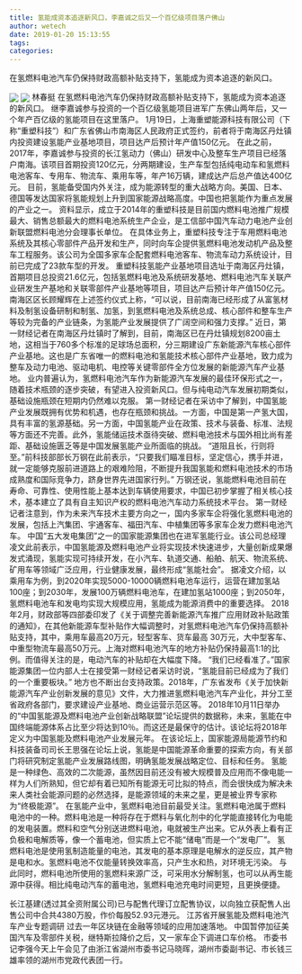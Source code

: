 ```yaml
---
title: 氢能成资本追逐新风口，李嘉诚之后又一个百亿级项目落户佛山
author: wetech
date: 2019-01-20 15:13:55
tags: 
categories: 
---
```

在氢燃料电池汽车仍保持财政高额补贴支持下，氢能成为资本追逐的新风口。
<!-- more -->
<img align="center" border="0" src="https://imgcdn.yicai.com/uppics/images/2019/01/04394ecf83f8f98f13a02d56d659e5f7.jpg" />
<img align="center" border="0" src="https://imgcdn.yicai.com/uppics/images/2019/01/a5c42eaf2b41966ee559f3596812f5cd.jpg" />
林春挺
在氢燃料电池汽车仍保持财政高额补贴支持下，氢能成为资本追逐的新风口。
继李嘉诚参与投资的一个百亿级氢能项目进军广东佛山两年后，又一个年产百亿级的氢能项目在这里落户。
1月19日，上海重塑能源科技有限公司（下称“重塑科技”）和广东省佛山市南海区人民政府正式签约，前者将于南海区丹灶镇内投资建设氢能产业基地项目，项目达产后预计年产值150亿元。
在此之前，2017年，李嘉诚参与投资的长江氢动力（佛山）研发中心及整车生产项目已经落户南海。该项目首期投资120亿元，分两期建设，生产车型包括纯电动车和氢燃料电池客车、专用车、物流车、乘用车等，年产16万辆，建成达产后总产值达400亿元。
目前，氢能备受国内外关注，成为能源转型的重大战略方向。美国、日本、德国等发达国家将氢能规划上升到国家能源战略高度。中国也把氢能作为重点发展的产业之一。
资料显示，成立于2014年的重塑科技是目前国内燃料电池推广规模最大、销售总额最大的燃料电池系统生产企业，是工信部中国汽车动力电池产业创新联盟燃料电池分会理事长单位。
在具体业务上，重塑科技专注于车用燃料电池系统及其核心零部件产品开发和生产，同时向车企提供氢燃料电池发动机产品及整车工程服务。该公司为全国多家车企配套燃料电池客车、物流车动力系统设计，目前已完成了23款车型的开发。
重塑科技氢能产业基地项目选址于南海区丹灶镇，首期项目总投资21.6亿元，包括氢燃料电池及系统研发基地、燃料电池汽车关联产业研发生产基地和关联零部件产业基地等项目，项目达产后预计年产值150亿元。
南海区区长顾耀辉在上述签约仪式上称，“可以说，目前南海已经形成了从富氢材料及制氢设备研制和制氢、加氢，到氢燃料电池及系统总成、核心部件和整车生产等较为完备的产业链条，为氢能产业发展提供了广阔空间和强力支撑。”
近日，第一财经记者在南海区丹灶镇时了解到，目前，南海区已在丹灶镇规划8200亩土地，这相当于760多个标准的足球场总面积，分三期建设广东新能源汽车核心部件产业基地。这也是广东省唯一的燃料电池和氢能技术核心部件产业基地，致力成为整车及动力电池、驱动电机、电控等关键零部件全方位发展的新能源汽车产业基地。
业内普遍认为，氢燃料电池汽车作为新能源汽车发展的最佳环保形式之一，随着技术瓶颈的逐步突破，有望进入投资新风口。但与纯电动汽车发展初期类似，基础设施瓶颈在短期内仍然难以克服。
第一财经记者在采访中了解到，中国氢能产业发展既拥有优势和机遇，也存在瓶颈和挑战。一方面，中国是第一产氢大国，具有丰富的氢源基础。另一方面，中国氢能产业在政策、技术与装备、标准、法规等方面还不完善。此外，氢能储运技术亟待突破、燃料电池技术与国外相比尚有差距、基础设施匮乏等是中国发展氢能产业所面临的挑战。
“道阻且长，行则将至。”前科技部部长万钢在此前表示，“只要我们瞄准目标，坚定信心，携手并进，就一定能够克服前进道路上的艰难险阻，不断提升我国氢能和燃料电池技术的市场成熟度和国际竞争力，跻身世界先进国家行列。”
万钢还说，氢能燃料电池目前在寿命、可靠性、使用性能上基本达到车辆使用要求，中国已初步掌握了相关核心技术，基本建立了具有自主知识产权的燃料电池汽车动力系统技术平台。
第一财经记者注意到，作为未来汽车技术主要方向之一，国内多家车企将强化氢燃料电池的发展，包括上汽集团、宇通客车、福田汽车、中植集团等多家车企发力燃料电池汽车。
中国“五大发电集团”之一的国家能源集团也在进军氢能行业。该公司总经理凌文此前表示，中国氢能源及燃料电池产业将实现技术快速进步，大量创新成果爆发式涌现，氢能实现可持续开发，在小汽车、轨道交通、船舶、航天、物流系统、矿用车等领域广泛应用，行业健康发展，最终形成“氢能社会”。
据凌文介绍，以乘用车为例，到2020年实现5000-10000辆燃料电池车运行，运营在建加氢站100座；到2030年，发展100万辆燃料电池车，在建加氢站1000座；到2050年，氢燃料电池车和发电均实现大规模应用，氢能成为能源消费中的重要选择。
2018年2月，财政部等四部委印发了《关于调整完善新能源汽车推广应用财政补贴政策的通知》，在其他新能源车型补贴作大幅调整时，对氢燃料电池汽车仍保持高额补贴支持，其中，乘用车最高20万元，轻型客车、货车最高 30万元，大中型客车、中重型物流车最高50万元。上海对燃料电池汽车的地方补贴仍保持最高1:1的比例。而值得关注的是，电动汽车的补贴却在大幅度下降。
“我们已经看准了。”国家能源集团一位内部人士在接受第一财经记者采访时说，“氢能目前已经成为了我们的一个重要板块。”
地方也不断出台支持政策。2018年，广东省发布《关于加快新能源汽车产业创新发展的意见》文件，大力推进氢燃料电池汽车产业化，并分工至省政府各部门，要求建设产业基地、商业运营示范区等。
2018年10月11日举办的“中国氢能源及燃料电池产业创新战略联盟”论坛提供的数据称，未来，氢能在中国终端能源体系占比至少将达到10％。而这还是最保守的估计。该论坛将2018年定义为中国氢能及燃料电池产业发展元年。
在该论坛上，国家能源局能源节约和科技装备司司长王思强在论坛上说，氢能是中国能源革命重要的探索方向，有关部门将研究制定氢能产业发展路线图，明确氢能发展战略定位、目标和任务。
氢能是一种绿色、高效的二次能源，虽然因目前还没有被大规模普及应用而不像电能一样为人们所熟知，但它却有着已知所有能源无可比拟的特点，而会很快成为解决未来人类社会能源问题的必然选择，是能源领域的未来之星，更是被业界专家称为“终极能源”。
在氢能产业中，氢燃料电池目前最受关注。氢燃料电池属于燃料电池中的一种。燃料电池是一种将存在于燃料与氧化剂中的化学能直接转化为电能的发电装置。燃料和空气分别送进燃料电池，电就被生产出来。它从外表上看有正负极和电解质等，像一个蓄电池，但实质上它不能“储电”而是一个“发电厂”。
氢燃料电池是使用氢制造能量的电池，其发电的基本原理是电解水的逆反应，其产物是电和水。氢燃料电池不仅能量转换效率高，只产生水和热，对环境无污染。
与此同时，燃料电池所使用的氢燃料来源广泛，可采用水分解制氢，也可以从再生能源中获得。相比纯电动汽车的蓄电池，氢燃料电池充电时间更短，且更换便捷。
 
 
长江基建(透过其全资附属公司)已与配售代理订立配售协议，以向独立获配售人出售公司中合共4380万股，作价每股52.93元港元。
江苏省开展氢能及燃料电池汽车产业专题调研
过去一年区块链在金融等领域的应用加速落地。
中国暂停加征美国汽车及零部件关税，继特斯拉降价之后，又一家车企下调进口车价格。
市委书记李强今天上午会见了由浙江省湖州市委书记马晓晖，湖州市委副书记、市长钱三雄率领的湖州市党政代表团一行。
